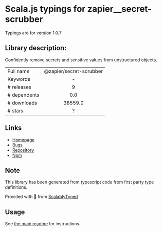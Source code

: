 
# Scala.js typings for zapier__secret-scrubber

Typings are for version 1.0.7

## Library description:
Confidently remove secrets and sensitive values from unstructured objects.

|                    |                 |
| ------------------ | :-------------: |
| Full name          | @zapier/secret-scrubber |
| Keywords           | - |
| # releases         | 9 |
| # dependents       | 0.0 |
| # downloads        | 38559.0 |
| # stars            | ? |

## Links
- [Homepage](https://gitlab.com/zapier/secret-scrubber-js#readme)
- [Bugs](https://gitlab.com/zapier/secret-scrubber-js/issues)
- [Repository](https://gitlab.com/zapier/secret-scrubber-js)
- [Npm](https://www.npmjs.com/package/%40zapier%2Fsecret-scrubber)
    


## Note
This library has been generated from typescript code from first party type definitions.

Provided with :purple_heart: from [ScalablyTyped](https://github.com/oyvindberg/ScalablyTyped)

## Usage
See [the main readme](../../readme.md) for instructions.



